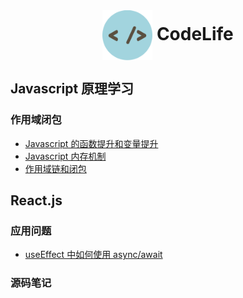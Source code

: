 <div align="center" style="border-bottom: none; font-size: 2em; font-weight: bold;">
    <img style="vertical-align: middle; width: 80px" src="./assets/Avatar.png"/>
    <span>CodeLife</span>
</div>


## Javascript 原理学习

### 作用域闭包

- [Javascript 的函数提升和变量提升](./Javascript/Javascript的函数提升和变量提升.md)
- [Javascript 内存机制](./Javascript/Javascript内存机制.md)
- [作用域链和闭包](https://github.com/zhangjunjie0730/Blog-javascript/issues/4)

## React.js

### 应用问题

- [useEffect 中如何使用 async/await]()

### 源码笔记
